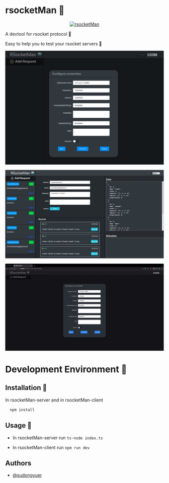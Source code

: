 
# rsocketMan 🐳

<p align="center">
<a href="https://github.com/HaiyaoTec/heimdall-ts" target="_blank">
<img src="https://static01.imgkr.com/temp/399d4d20292647d294d14c372e62765b.jpg" alt="rsocketMan" height="250" width="250"/>
</a>
</p>

A devtool for rsocket protocol 🔧

Easy to help you to test your rsocket servers 🎸

![](./assets/pic1.jpg)

![](./assets/pic2.jpg)

![](./assets/exmple.gif)

# Development Environment 🎨

## Installation 🌟

In rsocketMan-server and in rsocketMan-client

```bash
  npm install
```

## Usage 🍉

- In rsocketMan-server run `ts-node index.ts`


- In rsocketMan-client run `npm run dev `



## Authors

- [@sudongyuer](https://github.com/sudongyuer)

  
